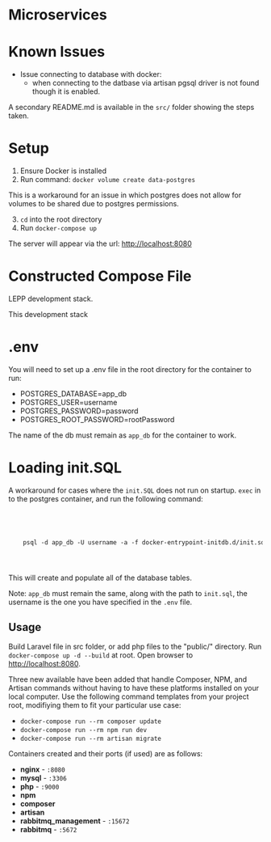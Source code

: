 # Microservices 

# Known Issues

- Issue connecting to database with docker:
    - when connecting to the datbase via artisan pgsql driver is not found though it is enabled.

A secondary README.md is available in the `src/` folder showing the
steps taken. 

# Setup
1. Ensure Docker is installed
2. Run command: 
    `docker volume create data-postgres`

This is a workaround for an issue in which postgres does not allow
for volumes to be shared due to postgres permissions. 

3. `cd` into the root directory
4. Run `docker-compose up`

The server will appear via the url: [http://localhost:8080](http://localhost:8080)

# Constructed Compose File
LEPP development stack.

This development stack

# .env

You will need to set up a .env file in the root directory for the container to run:

- POSTGRES_DATABASE=app_db
- POSTGRES_USER=username
- POSTGRES_PASSWORD=password
- POSTGRES_ROOT_PASSWORD=rootPassword

The name of the db must remain as `app_db` for the container to work.

# Loading init.SQL 

A workaround for cases where the `init.SQL` does not run on startup.
`exec` in to the postgres container, and run the following command:<br /><br />

<code>
    <pre>
    psql -d app_db -U username -a -f docker-entrypoint-initdb.d/init.sql
    </pre>
</code>

This will create and populate all of the database tables. 

Note: `app_db` must remain the same, along with the path to `init.sql`, the username is the one you have specified in the `.env` file.

## Usage

Build Laravel file in src folder, or add php files to the "public/" directory. Run `docker-compose up -d --build` at root. Open browser to [http://localhost:8080](http://localhost:8080).

Three new available have been added that handle Composer, NPM, and Artisan commands without having to have these platforms installed on your local computer. Use the following command templates from your project root, modifiying them to fit your particular use case:

- `docker-compose run --rm composer update`
- `docker-compose run --rm npm run dev`
- `docker-compose run --rm artisan migrate` 

Containers created and their ports (if used) are as follows:

- **nginx** - `:8080`
- **mysql** - `:3306`
- **php** - `:9000`
- **npm**
- **composer**
- **artisan**
- **rabbitmq_management** - `:15672`
- **rabbitmq** - `:5672`